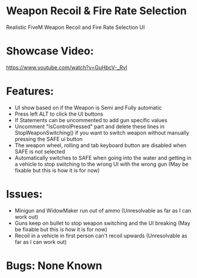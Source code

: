# Weapon Recoil & Fire Rate Selection
Realistic FiveM Weapon Recoil and Fire Rate Selection UI

# Showcase Video:
https://www.youtube.com/watch?v=GuHbcV-_RvI

# Features:
- UI show based on if the Weapon is Semi and Fully automatic
- Press left ALT to click the UI buttons
- If Statements can be uncommented to add gun specific values
- Uncomment "IsControlPressed" part and delete these lines in StopWeaponSwitching() if you want to switch weapon without manually pressing the SAFE ui button
- The weapon wheel, rolling and tab keyboard button are disabled when SAFE is not selected
- Automatically switches to SAFE when going into the water and getting in a vehicle to stop switching to the wrong UI with the wrong gun (May be fixable but this is how it is for now)

# Issues:
- Minigun and WidowMaker run out of ammo (Unresolvable as far as I can work out)
- Guns keep on bullet to stop weapon switching and the UI breaking (May be fixable but this is how it is for now)
- Recoil in a vehicle in first person can't recoil upwards (Unresolvable as far as I can work out)

# Bugs: None Known
